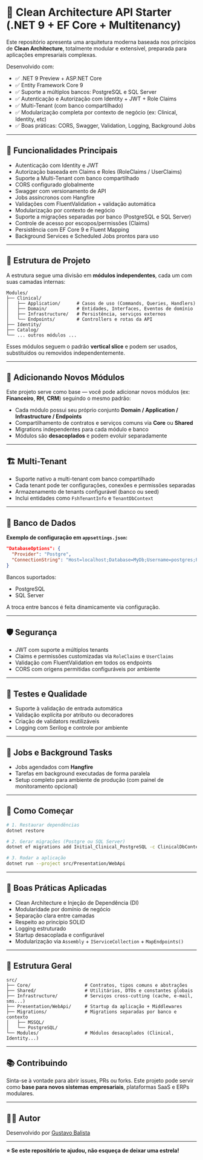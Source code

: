 # 🧱 Clean Architecture API Starter (.NET 9 + EF Core + Multitenancy)

Este repositório apresenta uma arquitetura moderna baseada nos princípios de **Clean Architecture**, totalmente modular e extensível, preparada para aplicações empresariais complexas.

Desenvolvido com:
- ✅ .NET 9 Preview + ASP.NET Core
- ✅ Entity Framework Core 9
- ✅ Suporte a múltiplos bancos: PostgreSQL e SQL Server
- ✅ Autenticação e Autorização com Identity + JWT + Role Claims
- ✅ Multi-Tenant (com banco compartilhado)
- ✅ Modularização completa por contexto de negócio (ex: Clinical, Identity, etc)
- ✅ Boas práticas: CORS, Swagger, Validation, Logging, Background Jobs

---

## 🔧 Funcionalidades Principais

- Autenticação com Identity e JWT
- Autorização baseada em Claims e Roles (RoleClaims / UserClaims)
- Suporte a Multi-Tenant com banco compartilhado
- CORS configurado globalmente
- Swagger com versionamento de API
- Jobs assíncronos com Hangfire
- Validações com FluentValidation + validação automática
- Modularização por contexto de negócio
- Suporte a migrações separadas por banco (PostgreSQL e SQL Server)
- Controle de acesso por escopos/permissões (Claims)
- Persistência com EF Core 9 e Fluent Mapping
- Background Services e Scheduled Jobs prontos para uso

---

## 🧱 Estrutura de Projeto

A estrutura segue uma divisão em **módulos independentes**, cada um com suas camadas internas:

```text
Modules/
├── Clinical/
│   ├── Application/      # Casos de uso (Commands, Queries, Handlers)
│   ├── Domain/           # Entidades, Interfaces, Eventos de domínio
│   ├── Infrastructure/   # Persistência, serviços externos
│   └── Endpoints/        # Controllers e rotas da API
├── Identity/
├── Catalog/
└── ... outros módulos ...
```

Esses módulos seguem o padrão **vertical slice** e podem ser usados, substituídos ou removidos independentemente.

---

## 🔄 Adicionando Novos Módulos

Este projeto serve como base — você pode adicionar novos módulos (ex: **Financeiro**, **RH**, **CRM**) seguindo o mesmo padrão:

- Cada módulo possui seu próprio conjunto **Domain / Application / Infrastructure / Endpoints**
- Compartilhamento de contratos e serviços comuns via **Core** ou **Shared**
- Migrations independentes para cada módulo e banco
- Módulos são **desacoplados** e podem evoluir separadamente

---

## 🏗️ Multi-Tenant

- Suporte nativo a multi-tenant com banco compartilhado
- Cada tenant pode ter configurações, conexões e permissões separadas
- Armazenamento de tenants configurável (banco ou seed)
- Inclui entidades como `FshTenantInfo` e `TenantDbContext`

---

## 💾 Banco de Dados

**Exemplo de configuração em `appsettings.json`:**

```json
"DatabaseOptions": {
  "Provider": "Postgre",
  "ConnectionString": "Host=localhost;Database=MyDb;Username=postgres;Password=..."
}
```

Bancos suportados:

- PostgreSQL
- SQL Server

A troca entre bancos é feita dinamicamente via configuração.

---

## 🛡️ Segurança

- JWT com suporte a múltiplos tenants
- Claims e permissões customizadas via `RoleClaims` e `UserClaims`
- Validação com FluentValidation em todos os endpoints
- CORS com origens permitidas configuráveis por ambiente

---

## 🧪 Testes e Qualidade

- Suporte à validação de entrada automática
- Validação explícita por atributo ou decoradores
- Criação de validators reutilizáveis
- Logging com Serilog e controle por ambiente

---

## 🧵 Jobs e Background Tasks

- Jobs agendados com **Hangfire**
- Tarefas em background executadas de forma paralela
- Setup completo para ambiente de produção (com painel de monitoramento opcional)

---

## 🚀 Como Começar

```bash
# 1. Restaurar dependências
dotnet restore

# 2. Gerar migrações (Postgre ou SQL Server)
dotnet ef migrations add Initial_Clinical_PostgreSQL -c ClinicalDbContext -o Migrations/PostgreSQL/Clinical

# 3. Rodar a aplicação
dotnet run --project src/Presentation/WebApi
```

---

## 🧠 Boas Práticas Aplicadas

- Clean Architecture e Injeção de Dependência (DI)
- Modularidade por domínio de negócio
- Separação clara entre camadas
- Respeito ao princípio SOLID
- Logging estruturado
- Startup desacoplada e configurável
- Modularização via `Assembly` + `IServiceCollection` + `MapEndpoints()`

---

## 📁 Estrutura Geral

```text
src/
├── Core/                    # Contratos, tipos comuns e abstrações
├── Shared/                  # Utilitários, DTOs e constantes globais
├── Infrastructure/          # Serviços cross-cutting (cache, e-mail, sms...)
├── Presentation/WebApi/     # Startup da aplicação + Middlewares
├── Migrations/              # Migrations separadas por banco e contexto
│   ├── MSSQL/
│   └── PostgreSQL/
└── Modules/                 # Módulos desacoplados (Clinical, Identity...)
```

---

## 📚 Contribuindo

Sinta-se à vontade para abrir issues, PRs ou forks. Este projeto pode servir como **base para novos sistemas empresariais**, plataformas SaaS e ERPs modulares.

---

## 🧑‍💻 Autor

Desenvolvido por [Gustavo Balista](https://www.linkedin.com/in/gustavobalista/)

---

**⭐ Se este repositório te ajudou, não esqueça de deixar uma estrela!**
